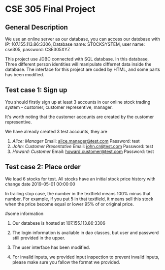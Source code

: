 # CSE 305 Final Project
## General Description
We use an online server as our database, you can access our datebase with IP: 107.155.113.86:3306, Database name: STOCKSYSTEM, user name: cse305, password: CSE305XYZ

This project use JDBC connected with SQL database. In this database, Three different person identities will manipulate differnet data inside the database. The interface for this project are coded by HTML, and some parts has been modified.
## Test case 1: Sign up
You should firstly sign up at least 3 accounts in our online stock trading system - customer, customer representive, manager.

It's worth noting that the customer accounts are created by the customer representive.

We have already created 3 test accounts, they are

1. *Alice: Manager*  Email: alice.manager@test.com Password: test
2. *John: Customer Rresentative*    Email: john.cr@test.com Password: test
3. *Howard: Customer* Email: howard.customer@test.com Password: test

## Test case 2: Place order
We load 6 stocks for test. All stocks have an initial stock price history with change date 2019-05-01 00:00:00


In trailing stop case, the number in the textfield means 100% minus that number. For example, if you put 5 in that textfield, it means sell this stock when the price become equal or lower 95% of or original price.

#some information

1. Our databese is hosted at 107.155.113.86:3306

2. The login information is avaliable in dao classes, but user and password still provided in the upper.

3. The user interface has been modified.

4. For invalid inputs, we provided input inspection to prevent invalid inputs, please make sure you fallow the format we provided.

